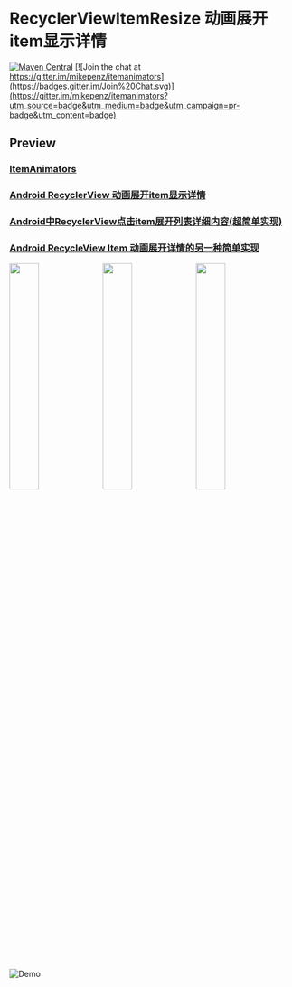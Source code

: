 # RecyclerViewItemResize 动画展开item显示详情  
[![Maven Central](https://maven-badges.herokuapp.com/maven-central/com.mikepenz/itemanimators/badge.svg?style=flat)](https://maven-badges.herokuapp.com/maven-central/com.mikepenz/itemanimators) [![Join the chat at https://gitter.im/mikepenz/itemanimators](https://badges.gitter.im/Join%20Chat.svg)](https://gitter.im/mikepenz/itemanimators?utm_source=badge&utm_medium=badge&utm_campaign=pr-badge&utm_content=badge)

## Preview
### [ItemAnimators](https://github.com/mikepenz/ItemAnimators) 
### [Android RecyclerView 动画展开item显示详情](https://www.cnblogs.com/ldq2016/p/5825015.html) 
### [Android中RecyclerView点击item展开列表详细内容(超简单实现)](https://blog.csdn.net/qq_23179075/article/details/79230457) 
### [Android RecycleView Item 动画展开详情的另一种简单实现](https://www.jianshu.com/p/0f63dfd6d234)

<img src="https://github.com/mikepenz/ItemAnimators/blob/develop/DEV/preview/Telecine_2016-01-09-19-01-46.gif" width="32%"> <img src="http://fs.gimoo.net/img/2015/07/03/151033_5596356983517.jpg" width="32%"> <img src="http://upload-images.jianshu.io/upload_images/2909848-19930b38e02cb627.gif?imageMogr2/auto-orient/strip%7CimageView2/2/w/1240" width="32%"> ![Demo](https://upload-images.jianshu.io/upload_images/3606778-06760bf67c627f28.jpg?imageMogr2/auto-orient/strip%7CimageView2/2/w/640)
